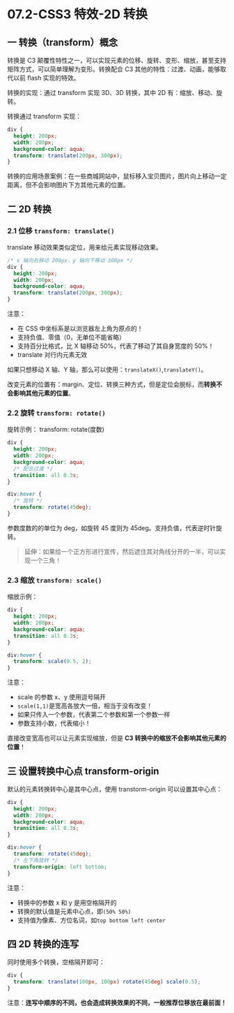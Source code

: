 # 07.2-CSS3 特效-2D 转换

## 一 转换（transform）概念

转换是 C3 颠覆性特性之一，可以实现元素的位移、旋转、变形、缩放，甚至支持矩阵方式，可以简单理解为变形。转换配合 C3 其他的特性：过渡、动画，能够取代以前 flash 实现的特效。

转换的实现：通过 transform 实现 3D、3D 转换，其中 2D 有：缩放、移动、旋转。

转换通过 transform 实现：

```css
div {
  height: 200px;
  width: 200px;
  background-color: aqua;
  transform: translate(200px, 300px);
}
```

转换的应用场景案例：在一些商城网站中，鼠标移入宝贝图片，图片向上移动一定距离，但不会影响图片下方其他元素的位置。

## 二 2D 转换

### 2.1 位移 `transform: translate()`

translate 移动效果类似定位，用来给元素实现移动效果。

```css
/* x 轴向右移动 200px，y 轴向下移动 300px */
div {
  height: 200px;
  width: 200px;
  background-color: aqua;
  transform: translate(200px, 300px);
}
```

注意：

- 在 CSS 中坐标系是以浏览器左上角为原点的！
- 支持负值、零值（0，无单位不能省略）
- 支持百分比格式，比 X 轴移动 50%，代表了移动了其自身宽度的 50%！
- translate 对行内元素无效

如果只想移动 X 轴、Y 轴，那么可以使用：`translateX()`,`translateY()`。

改变元素的位置有：margin、定位、转换三种方式，但是定位会脱标，而**转换不会影响其他元素的位置**。

### 2.2 旋转 `transform: rotate()`

旋转示例：
transform: rotate(度数)

```css
div {
  height: 200px;
  width: 200px;
  background-color: aqua;
  /* 配合过渡 */
  transition: all 0.3s;
}

div:hover {
  /* 旋转 */
  transform: rotate(45deg);
}
```

参数度数的的单位为 deg，如旋转 45 度则为 45deg。支持负值，代表逆时针旋转。

> 延伸：如果给一个正方形进行宣传，然后遮住其对角线分开的一半，可以实现一个三角！

### 2.3 缩放 `transform: scale()`

缩放示例：

```css
div {
  height: 200px;
  width: 200px;
  background-color: aqua;
  transition: all 0.3s;
}

div:hover {
  transform: scale(0.5, 2);
}
```

注意：

- scale 的参数 x、y 使用逗号隔开
- `scale(1,1)`是宽高各放大一倍，相当于没有改变！
- 如果只传入一个参数，代表第二个参数和第一个参数一样
- 参数支持小数，代表缩小！

直接改变宽高也可以让元素实现缩放，但是 **C3 转换中的缩放不会影响其他元素的位置**！

## 三 设置转换中心点 transform-origin

默认的元素转换转中心是其中心点，使用 transtorm-origin 可以设置其中心点：

```css
div {
  height: 200px;
  width: 200px;
  background-color: aqua;
  transition: all 0.3s;
}

div:hover {
  transform: rotate(45deg);
  /* 左下角旋转 */
  transform-origin: left bottom;
}
```

注意：

- 转换中的参数 x 和 y 是用空格隔开的
- 转换的默认值是元素中心点，即`(50% 50%)`
- 支持值为像素、方位名词，如`top bottom left center`

## 四 2D 转换的连写

同时使用多个转换，空格隔开即可：

```css
div {
  transform: translate(100px, 100px) rotate(45deg) scale(0.5);
}
```

注意：**连写中顺序的不同，也会造成转换效果的不同，一般推荐位移放在最前面！**
